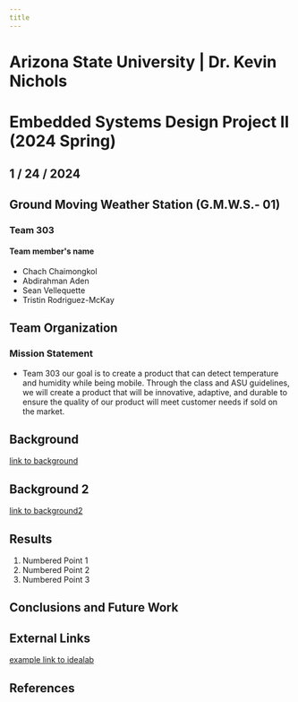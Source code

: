 ```yaml
---
title 
---
```

# Arizona State University | Dr. Kevin Nichols 
# Embedded Systems Design Project II (2024 Spring) 
## 1 / 24 / 2024 

## Ground Moving Weather Station (G.M.W.S.- 01)
### Team 303
#### Team member's name 
* Chach Chaimongkol
* Abdirahman Aden
* Sean Vellequette
* Tristin Rodriguez-McKay


## Team Organization 
### Mission Statement 
* Team 303 our goal is to create a product that can detect temperature and humidity while being mobile. Through the class and ASU guidelines, we will create a product that will be innovative, adaptive, and durable to ensure the quality of our product will meet customer needs if sold on the market.




## Background

[link to background](/background) 
## Background 2 
[link to background2](/background2)

## Results

1. Numbered Point 1
1. Numbered Point 2
1. Numbered Point 3

## Conclusions and Future Work

## External Links

[example link to idealab]()


## References
